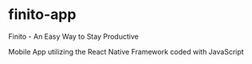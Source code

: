 # finito-app
Finito - An Easy Way to Stay Productive

Mobile App utilizing the React Native Framework coded with JavaScript
